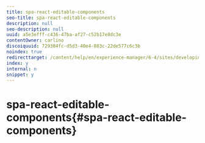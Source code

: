 ```yaml
---
title: spa-react-editable-components
seo-title: spa-react-editable-components
description: null
seo-description: null
uuid: a5e3efff-c436-47ba-af27-c52b17e8dc3e
contentOwner: carlino
discoiquuid: 729384fc-d5d3-40e4-803c-22de577c6c3b
noindex: true
redirecttarget: /content/help/en/experience-manager/6-4/sites/developing/using/reference-materials
index: y
internal: n
snippet: y
---
```


# spa-react-editable-components{#spa-react-editable-components}

